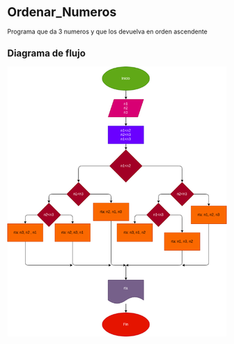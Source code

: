 # Ordenar_Numeros
Programa que da 3 numeros y que los devuelva en orden ascendente 

## Diagrama de flujo

![Diagrama de flujo](diagrama.png "Diagrama de flujo")
